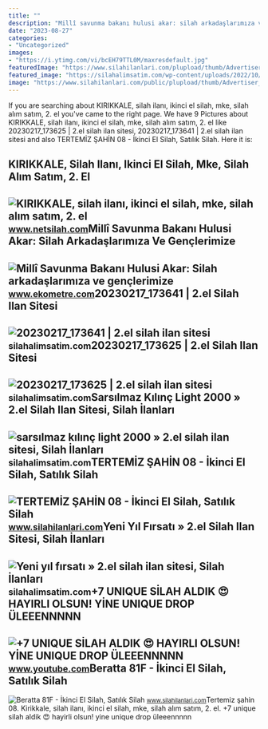 ```yaml
---
title: ""
description: "Millî savunma bakanı hulusi akar: silah arkadaşlarımıza ve gençlerimize"
date: "2023-08-27"
categories:
- "Uncategorized"
images:
- "https://i.ytimg.com/vi/bcEH79TTL0M/maxresdefault.jpg"
featuredImage: "https://www.silahilanlari.com/plupload/thumb/Advertiser_Image_1117631653513620.jpeg"
featured_image: "https://silahalimsatim.com/wp-content/uploads/2022/10/325779-scaled-1-1.jpg"
image: "https://www.silahilanlari.com/public/plupload/thumb/Advertiser_Image_1112521587297917.jpeg"
---
```


If you are searching about KIRIKKALE, silah ilanı, ikinci el silah, mke, silah alım satım, 2. el you've came to the right page. We have 9 Pictures about KIRIKKALE, silah ilanı, ikinci el silah, mke, silah alım satım, 2. el like 20230217\_173625 | 2.el silah ilan sitesi, 20230217\_173641 | 2.el silah ilan sitesi and also TERTEMİZ ŞAHİN 08 - İkinci El Silah, Satılık Silah. Here it is:

KIRIKKALE, Silah Ilanı, Ikinci El Silah, Mke, Silah Alım Satım, 2. El
---------------------------------------------------------------------

 ![KIRIKKALE, silah ilanı, ikinci el silah, mke, silah alım satım, 2. el](https://www.netsilah.com/uploads/ajax/2022/11/09/WhatsApp-Image-2022-11-09-at-092738-636BA5DB3FAE8.jpeg) <small>www.netsilah.com</small>Millî Savunma Bakanı Hulusi Akar: Silah Arkadaşlarımıza Ve Gençlerimize
-----------------------------------------------------------------------

 ![Millî Savunma Bakanı Hulusi Akar: Silah arkadaşlarımıza ve gençlerimize](https://www.ekometre.com/static/mi/mill-savunma-bakani-hulusi-akar-silah-arkadaslarimiza-ve-genclerimize-hayirli-olsun-x750.jpg) <small>www.ekometre.com</small>20230217\_173641 | 2.el Silah Ilan Sitesi
-----------------------------------------

 ![20230217_173641 | 2.el silah ilan sitesi](https://silahalimsatim.com/silah-ilani/simdiden-alicisina-hayirli-olsun/20230217_173641) <small>silahalimsatim.com</small>20230217\_173625 | 2.el Silah Ilan Sitesi
-----------------------------------------

 ![20230217_173625 | 2.el silah ilan sitesi](https://silahalimsatim.com/silah-ilani/simdiden-alicisina-hayirli-olsun/20230217_173625) <small>silahalimsatim.com</small>Sarsılmaz Kılınç Light 2000 » 2.el Silah Ilan Sitesi, Silah İlanları
--------------------------------------------------------------------

 ![sarsılmaz kılınç light 2000 » 2.el silah ilan sitesi, Silah İlanları](https://silahalimsatim.com/wp-content/uploads/2022/10/325779-scaled-1-1.jpg) <small>silahalimsatim.com</small>TERTEMİZ ŞAHİN 08 - İkinci El Silah, Satılık Silah
--------------------------------------------------

 ![TERTEMİZ ŞAHİN 08 - İkinci El Silah, Satılık Silah](https://www.silahilanlari.com/public/plupload/thumb/Advertiser_Image_1112521587297917.jpeg) <small>www.silahilanlari.com</small>Yeni Yıl Fırsatı » 2.el Silah Ilan Sitesi, Silah İlanları
---------------------------------------------------------

 ![Yeni yıl fırsatı » 2.el silah ilan sitesi, Silah İlanları](https://silahalimsatim.com/wp-content/uploads/2022/10/906425-1.jpeg) <small>silahalimsatim.com</small>+7 UNIQUE SİLAH ALDIK 😍 HAYIRLI OLSUN! YİNE UNIQUE DROP ÜLEEENNNNN
------------------------------------------------------------------

 ![+7 UNIQUE SİLAH ALDIK 😍 HAYIRLI OLSUN! YİNE UNIQUE DROP ÜLEEENNNNN](https://i.ytimg.com/vi/bcEH79TTL0M/maxresdefault.jpg) <small>www.youtube.com</small>Beratta 81F - İkinci El Silah, Satılık Silah
--------------------------------------------

 ![Beratta 81F - İkinci El Silah, Satılık Silah](https://www.silahilanlari.com/plupload/thumb/Advertiser_Image_1117631653513620.jpeg) <small>www.silahilanlari.com</small>Tertemi̇z şahi̇n 08. Kirikkale, silah ilanı, ikinci el silah, mke, silah alım satım, 2. el. +7 unique si̇lah aldik 😍 hayirli olsun! yi̇ne unique drop üleeennnnn
